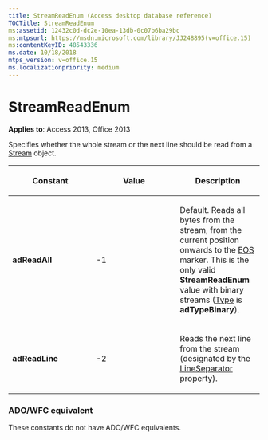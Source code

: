```yaml
---
title: StreamReadEnum (Access desktop database reference)
TOCTitle: StreamReadEnum
ms:assetid: 12432c0d-dc2e-10ea-13db-0c07b6ba29bc
ms:mtpsurl: https://msdn.microsoft.com/library/JJ248895(v=office.15)
ms:contentKeyID: 48543336
ms.date: 10/18/2018
mtps_version: v=office.15
ms.localizationpriority: medium
---
```


# StreamReadEnum

**Applies to**: Access 2013, Office 2013

Specifies whether the whole stream or the next line should be read from a [Stream](stream-object-ado.md) object.


<table>
<colgroup>
<col style="width: 33%" />
<col style="width: 33%" />
<col style="width: 33%" />
</colgroup>
<thead>
<tr class="header">
<th><p>Constant</p></th>
<th><p>Value</p></th>
<th><p>Description</p></th>
</tr>
</thead>
<tbody>
<tr class="odd">
<td><p><strong>adReadAll</strong></p></td>
<td><p>-1</p></td>
<td><p>Default. Reads all bytes from the stream, from the current position onwards to the <a href="eos-property-ado.md">EOS</a> marker. This is the only valid <strong>StreamReadEnum</strong> value with binary streams (<a href="type-property-ado-stream.md">Type</a> is <strong>adTypeBinary</strong>).</p></td>
</tr>
<tr class="even">
<td><p><strong>adReadLine</strong></p></td>
<td><p>-2</p></td>
<td><p>Reads the next line from the stream (designated by the <a href="lineseparator-property-ado.md">LineSeparator</a> property).</p></td>
</tr>
</tbody>
</table>


### ADO/WFC equivalent

These constants do not have ADO/WFC equivalents.

